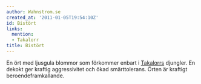 ```yaml
---
author: Wahnstrom.se
created_at: '2011-01-05T19:54:10Z'
id: Bistört
links:
  mention:
  - Takalorr
title: Bistört
---
```


En ört med ljusgula blommor som förkommer enbart i [Takalorrs] djungler. En dekokt ger kraftig
aggressivitet och ökad smärttolerans. Örten är kraftigt beroendeframkallande.

  [Takalorrs]: Takalorr